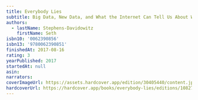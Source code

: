 ```yaml
---
title: Everybody Lies
subtitle: Big Data, New Data, and What the Internet Can Tell Us About Who We Really Are
authors:
  - lastName: Stephens-Davidowitz
    firstName: Seth
isbn10: '0062390856'
isbn13: '9780062390851'
finishedAt: 2017-08-16
rating: 3
yearPublished: 2017
startedAt: null
asin:
narrators:
coverImageUrl: https://assets.hardcover.app/edition/30405440/content.jpeg
hardcoverUrl: https://hardcover.app/books/everybody-lies/editions/10827846
---
```

